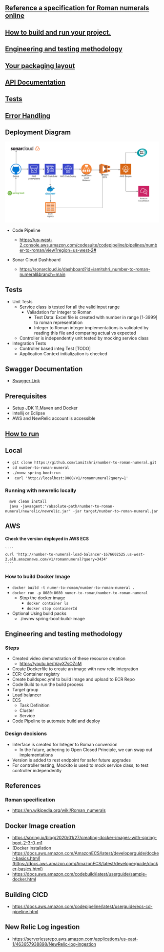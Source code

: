## [Reference a specification for Roman numerals online](#roman)
## [How to build and run your project.](#how-to-run)
## [Engineering and testing methodology](#methodology)

## [Your packaging layout](#deployment-dia)
## [API Documentation](#swagger)
## [Tests](#tests)
## [Error Handling](#error)

## Deployment Diagram<a name="deployment-dia"></a>

![Deployment Diagram](images/deployment-diagram.svg)

- Code Pipeline
  - https://us-west-2.console.aws.amazon.com/codesuite/codepipeline/pipelines/number-to-roman/view?region=us-west-2#

- Sonar Cloud Dashboard
  - https://sonarcloud.io/dashboard?id=iamitshri_number-to-roman-numeral&branch=main

## Tests 
- Unit Tests
  - Service class is tested for all the  valid input range
    - Valiadation for Integer to Roman 
      - Test Data: Excel file is created with number in range [1-3999] to roman representation
      - Integer to Roman integer implementations is validated by reading this file and comparing actual vs expected
  - Controller is independently unit tested by mocking service class 
- Integration Tests
  - Controller based integ Test [TODO]
  - Application Context initialization is checked


## Swagger Documentation <a name="swagger"></a>
- [Swagger Link](http://number-to-numeral-load-balancer-1676602525.us-west-2.elb.amazonaws.com/swagger-ui.html)

## Prerequisites
- Setup JDK 11,Maven and Docker
- Intellij or Eclipse
- AWS and NewRelic account is accessible

## [How to run](#how-to-run)

## Local
  - ```git clone https://github.com/iamitshri/number-to-roman-numeral.git```
  - ```cd number-to-roman-numeral```
  - ```./mvnw spring-boot:run```
  - ``` curl 'http://localhost:8080/v1/romannumeral?query=1'```

  ### Running with newrelic locally
      mvn clean install
      java -javaagent:"/absolute-path/number-to-roman-numeral/newrelic/newrelic.jar" -jar target/number-to-roman-numeral.jar
  ## AWS
 
  #### Check the version deployed in AWS ECS
    ````
    curl 'http://number-to-numeral-load-balancer-1676602525.us-west-2.elb.amazonaws.com/v1/romannumeral?query=3434'
    ````  
  ### How to build Docker Image
  - ```docker build -t numer-to-roman/number-to-roman-numeral .```
  - ``` docker run -p 8080:8080 numer-to-roman/number-to-roman-numeral ```
    - Stop the docker image
      - ```docker container ls```
      - ```docker stop containerId```
  - Optional Using build packs
    - ./mvnw spring-boot:build-image

## Engineering and testing methodology<a name="methodology"></a>
### Steps
- Created video demonstration of these resource creation
  - https://youtu.be/IVayX7sOZcM
- Create Dockerfile to create an image with new relic integration
- ECR: Container registry
- Create buildspec.yml to build image and upload to ECR Repo
- Code Build to run the build process
- Target group
- Load balancer
- ECS 
  - Task Definition
  - Cluster
  - Service
- Code Pipeline to automate build and deploy

### Design decisions
- Interface is created for Integer to Roman conversion
  - In the future, adhering to Open Closed Principle, we can swap out implementations
- Version is added to rest endpoint for safer future upgrades
- For controller testing, Mockito is used to mock service class, to test controller independently

## References
### Roman specification <a name="roman"></a>
- https://en.wikipedia.org/wiki/Roman_numerals
## Docker Image creation
- https://spring.io/blog/2020/01/27/creating-docker-images-with-spring-boot-2-3-0-m1
- [Docker installation https://docs.aws.amazon.com/AmazonECS/latest/developerguide/docker-basics.html](https://docs.aws.amazon.com/AmazonECS/latest/developerguide/docker-basics.html)
- https://docs.aws.amazon.com/codebuild/latest/userguide/sample-docker.html
## Building CICD
- https://docs.aws.amazon.com/codepipeline/latest/userguide/ecs-cd-pipeline.html
## New Relic Log ingestion
- https://serverlessrepo.aws.amazon.com/applications/us-east-1/463657938898/NewRelic-log-ingestion
